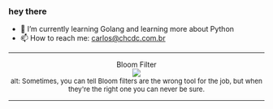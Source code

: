 ### hey there 

- :seedling: I’m currently learning Golang and learning more about Python
- :mailbox: How to reach me: carlos@chcdc.com.br


---


<!-- xkcd -->
<p align="center">Bloom Filter</br><img src=https://imgs.xkcd.com/comics/bloom_filter.png></br><font size =2>alt: Sometimes, you can tell Bloom filters are the wrong tool for the job, but when they're the right one you can never be sure.</br></font></p></table></p> 


<!-- xkcd -->
---
